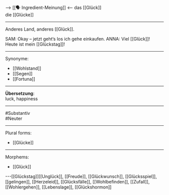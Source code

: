 --> [[🗣️ Ingredient-Meinung]] <--
das [[Glück]]  
die [[Glücke]]

---
Anderes Land, anderes [[Glück]].

SAM: Okay – jetzt geht‘s los ich gehe einkaufen.
ANNA: Viel [[Glück]]!
Heute ist mein [[Glückstag]]!  

---

Synonyme:
- [[Wohlstand]]
- [[Segen]]
- [[Fortuna]]

---
**Übersetzung**:  
luck, happiness

---

#Substantiv  
#Neuter  

---
Plural forms:
- [[Glücke]]

---

Morphems:
- [[Glück]]

---[[Glückstag]][[Unglück]], [[Freude]], [[Glückwunsch]], [[Glücksspiel]], [[gelingen]], [[Herzeleid]], [[Glücksfälle]], [[Wohlbefinden]], [[Zufall]], [[Wohlergehen]], [[Lebenslage]], [[Glückshormon]]